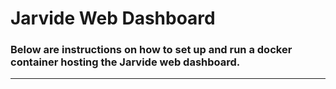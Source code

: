 # Jarvide Web Dashboard
### Below are instructions on how to set up and run a docker container hosting the Jarvide web dashboard.
---